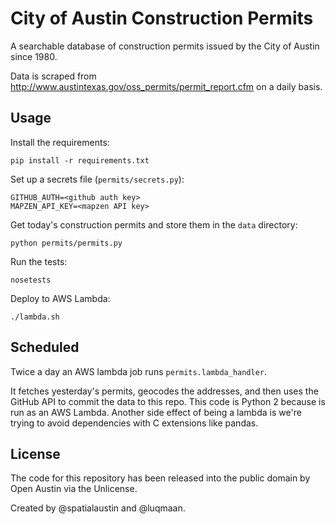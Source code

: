 # City of Austin Construction Permits

A searchable database of construction permits issued by the City of Austin since 1980. 

Data is scraped from http://www.austintexas.gov/oss_permits/permit_report.cfm on a daily basis.

## Usage

Install the requirements:

```
pip install -r requirements.txt
```

Set up a secrets file (`permits/secrets.py`):
```
GITHUB_AUTH=<github auth key>
MAPZEN_API_KEY=<mapzen API key>
```

Get today's construction permits and store them in the `data` directory:

```
python permits/permits.py
```

Run the tests:

```
nosetests
```

Deploy to AWS Lambda:

```
./lambda.sh
```

## Scheduled

Twice a day an AWS lambda job runs `permits.lambda_handler`.

It fetches yesterday's permits, geocodes the addresses, and then uses the GitHub API to commit the data to this repo. This code is Python 2 because is run as an AWS Lambda. Another side effect of being a lambda is we're trying to avoid dependencies with C extensions like pandas.

## License

The code for this repository has been released into the public domain by Open Austin via the Unlicense.

Created by @spatialaustin and @luqmaan.
